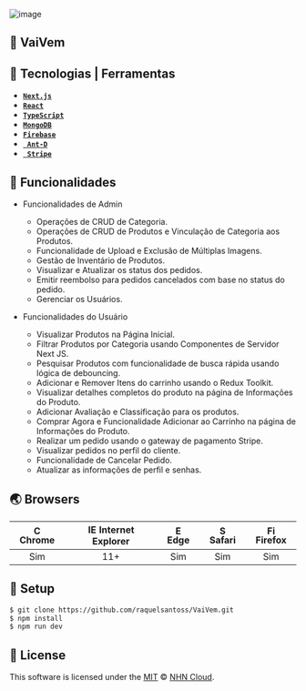 ![image](https://github.com/raquelsantoss/VaiVem/assets/80298086/1f1af402-4b31-4fb4-88ef-7bb2e311a2d0)




## 🚀 VaiVem


## 🤖 Tecnologias | Ferramentas

* [**`Next.js`**](https://nextjs.org)
* [**`React`**](https://reactnative.dev)
* [**`TypeScript`**](https://www.typescriptlang.org)
* [**`MongoDB`**](https://www.mongodb.com)
* [**`Firebase`**](https://firebase.google.com)
* [**` Ant-D`**](https://ant.design)
* [**` Stripe`**](https://stripe.com/en-gb-br?utm_campaign=BR_en_Search_Brand_Brand_EXA-15088005049&utm_medium=cpc&utm_source=google&ad_content=603963803239&utm_term=stripe&utm_matchtype=e&utm_adposition=&utm_device=c&gclid=EAIaIQobChMIg9Gf16irggMVFd2RCh0dIwauEAAYASAAEgJ_AvD_BwE)

## 🐾 Funcionalidades

- Funcionalidades de Admin
   - Operações de CRUD de Categoria.
  - Operações de CRUD de Produtos e Vinculação de Categoria aos Produtos.
  - Funcionalidade de Upload e Exclusão de Múltiplas Imagens.
  - Gestão de Inventário de Produtos.
  - Visualizar e Atualizar os status dos pedidos.
  - Emitir reembolso para pedidos cancelados com base no status do pedido.
  - Gerenciar os Usuários.

- Funcionalidades do Usuário
  - Visualizar Produtos na Página Inicial.
  - Filtrar Produtos por Categoria usando Componentes de Servidor Next JS.
  - Pesquisar Produtos com funcionalidade de busca rápida usando lógica de debouncing.
  - Adicionar e Remover Itens do carrinho usando o Redux Toolkit.
  - Visualizar detalhes completos do produto na página de Informações do Produto.
  - Adicionar Avaliação e Classificação para os produtos.
  - Comprar Agora e Funcionalidade Adicionar ao Carrinho na página de Informações do Produto.
  - Realizar um pedido usando o gateway de pagamento Stripe.
  - Visualizar pedidos no perfil do cliente.
  - Funcionalidade de Cancelar Pedido.
  - Atualizar as informações de perfil e senhas.

## 🌏 Browsers

| <img src="https://user-images.githubusercontent.com/1215767/34348387-a2e64588-ea4d-11e7-8267-a43365103afe.png" alt="Chrome" width="16px" height="16px" /> Chrome | <img src="https://user-images.githubusercontent.com/1215767/34348590-250b3ca2-ea4f-11e7-9efb-da953359321f.png" alt="IE" width="16px" height="16px" /> Internet Explorer | <img src="https://user-images.githubusercontent.com/1215767/34348380-93e77ae8-ea4d-11e7-8696-9a989ddbbbf5.png" alt="Edge" width="16px" height="16px" /> Edge | <img src="https://user-images.githubusercontent.com/1215767/34348394-a981f892-ea4d-11e7-9156-d128d58386b9.png" alt="Safari" width="16px" height="16px" /> Safari | <img src="https://user-images.githubusercontent.com/1215767/34348383-9e7ed492-ea4d-11e7-910c-03b39d52f496.png" alt="Firefox" width="16px" height="16px" /> Firefox |
| :---------: | :---------: | :---------: | :---------: | :---------: |
| Sim | 11+ | Sim | Sim | Sim |


## 🔧 Setup

```sh
$ git clone https://github.com/raquelsantoss/VaiVem.git
$ npm install
$ npm run dev
```


## 📜 License

This software is licensed under the [MIT](https://github.com/nhn/tui.editor/blob/master/LICENSE) © [NHN Cloud](https://github.com/nhn).
